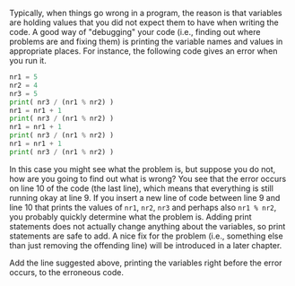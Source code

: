 Typically, when things go wrong in a program, the reason is that
variables are holding values that you did not expect them to have when
writing the code. A good way of "debugging" your code (i.e., finding out
where problems are and fixing them) is printing the variable names and
values in appropriate places. For instance, the following code gives an
error when you run it.

``` python
nr1 = 5
nr2 = 4
nr3 = 5
print( nr3 / (nr1 % nr2) )
nr1 = nr1 + 1
print( nr3 / (nr1 % nr2) )
nr1 = nr1 + 1
print( nr3 / (nr1 % nr2) )
nr1 = nr1 + 1
print( nr3 / (nr1 % nr2) )
```

In this case you might see what the problem is, but suppose you do not,
how are you going to find out what is wrong? You see that the error
occurs on line 10 of the code (the last line), which means that
everything is still running okay at line 9. If you insert a new line of
code between line 9 and line 10 that prints the values of `nr1`, `nr2`,
`nr3` and perhaps also `nr1 % nr2`, you probably quickly determine what
the problem is. Adding print statements does not actually change
anything about the variables, so print statements are safe to add. A
nice fix for the problem (i.e., something else than just removing the
offending line) will be introduced in a later chapter.

Add the line suggested above, printing the variables right before the
error occurs, to the erroneous code.
